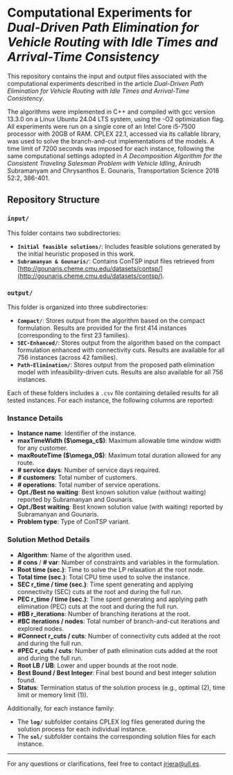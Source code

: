 # Computational Experiments for *Dual-Driven Path Elimination for Vehicle Routing with Idle Times and Arrival-Time Consistency*

This repository contains the input and output files associated with the computational experiments described in the article *Dual-Driven Path Elimination for Vehicle Routing with Idle Times and Arrival-Time Consistency*.

The algorithms were implemented in C++ and compiled with gcc version 13.3.0 on a Linux Ubuntu 24.04 LTS system, using the -O2 optimization flag. All experiments were run on a single core of an Intel Core i5-7500 processor with 20GB of RAM. CPLEX 22.1, accessed via its callable library, was used to solve the branch-and-cut implementations of the models. A time limit of 7200 seconds was imposed for each instance, following the same computational settings adopted in *A Decomposition Algorithm for the Consistent Traveling Salesman Problem with Vehicle Idling*,
Anirudh Subramanyam and Chrysanthos E. Gounaris, Transportation Science 2018 52:2, 386-401.

## Repository Structure

### `input/`

This folder contains two subdirectories:

* **`Initial feasible solutions/`**: Includes feasible solutions generated by the initial heuristic proposed in this work.
* **`Subramanyan & Gounaris/`**: Contains ConTSP input files retrieved from [http://gounaris.cheme.cmu.edu/datasets/contsp/](http://gounaris.cheme.cmu.edu/datasets/contsp/).

### `output/`

This folder is organized into three subdirectories:

* **`Compact/`**: Stores output from the algorithm based on the compact formulation. Results are provided for the first 414 instances (corresponding to the first 23 families).
* **`SEC-Enhanced/`**: Stores output from the algorithm based on the compact formulation enhanced with connectivity cuts. Results are available for all 756 instances (across 42 families).
* **`Path-Elimination/`**: Stores output from the proposed path elimination model with infeasibility-driven cuts. Results are also available for all 756 instances.

Each of these folders includes a `.csv` file containing detailed results for all tested instances. For each instance, the following columns are reported:

### Instance Details

* **Instance name**: Identifier of the instance.
* **maxTimeWidth (\$\omega\_c\$)**: Maximum allowable time window width for any customer.
* **maxRouteTime (\$\omega\_0\$)**: Maximum total duration allowed for any route.
* **# service days**: Number of service days required.
* **# customers**: Total number of customers.
* **# operations**: Total number of service operations.
* **Opt./Best no waiting**: Best known solution value (without waiting) reported by Subramanyan and Gounaris.
* **Opt./Best waiting**: Best known solution value (with waiting) reported by Subramanyan and Gounaris.
* **Problem type**: Type of ConTSP variant.

### Solution Method Details

* **Algorithm**: Name of the algorithm used.
* **# cons** / **# var**: Number of constraints and variables in the formulation.
* **Root time (sec.)**: Time to solve the LP relaxation at the root node.
* **Total time (sec.)**: Total CPU time used to solve the instance.
* **SEC r\_time / time (sec.)**: Time spent generating and applying connectivity (SEC) cuts at the root and during the full run.
* **PEC r\_time / time (sec.)**: Time spent generating and applying path elimination (PEC) cuts at the root and during the full run.
* **#BB r\_iterations**: Number of branching iterations at the root.
* **#BC iterations / nodes**: Total number of branch-and-cut iterations and explored nodes.
* **#Connect r\_cuts / cuts**: Number of connectivity cuts added at the root and during the full run.
* **#PEC r\_cuts / cuts**: Number of path elimination cuts added at the root and during the full run.
* **Root LB / UB**: Lower and upper bounds at the root node.
* **Best Bound / Best Integer**: Final best bound and best integer solution found.
* **Status**: Termination status of the solution process (e.g., optimal (2), time limit or memory limit (1)).

Additionally, for each instance family:

* The **`log/`** subfolder contains CPLEX log files generated during the solution process for each individual instance.
* The **`sol/`** subfolder contains the corresponding solution files for each instance.

---

For any questions or clarifications, feel free to contact [jriera@ull.es](mailto:jriera@ull.es).



